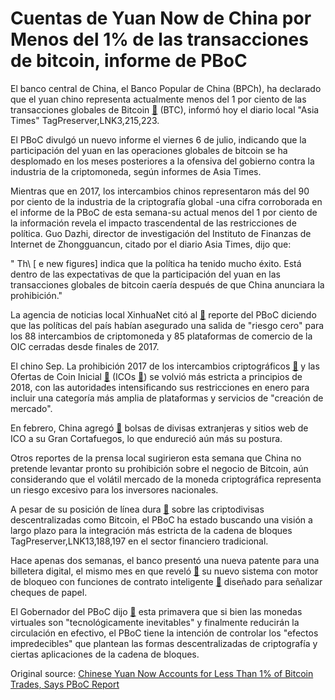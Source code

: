 # Cuentas de Yuan Now de China por Menos del 1% de las transacciones de bitcoin, informe de PBoC

El banco central de China, el Banco Popular de China (BPCh), ha declarado que el yuan chino representa actualmente menos del 1 por ciento de las transacciones globales de Bitcoin  [🔗](https://cointelegraph.com/bitcoin-price-index)  (BTC), informó hoy el diario local "Asia Times" TagPreserver,LNK3,215,223.

El PBoC divulgó un nuevo informe el viernes 6 de julio, indicando que la participación del yuan en las operaciones globales de bitcoin se ha desplomado en los meses posteriores a la ofensiva del gobierno contra la industria de la criptomoneda, según informes de Asia Times.

Mientras que en 2017, los intercambios chinos representaron más del 90 por ciento de la industria de la criptografía global -una cifra corroborada en el informe de la PBoC de esta semana-su actual menos del 1 por ciento de la información revela el impacto trascendental de las restricciones de política. Guo Dazhi, director de investigación del Instituto de Finanzas de Internet de Zhongguancun, citado por el diario Asia Times, dijo que:

" Th\ [ e new figures\] indica que la política ha tenido mucho éxito. Está dentro de las expectativas de que la participación del yuan en las transacciones globales de bitcoin caería después de que China anunciara la prohibición."

 La agencia de noticias local XinhuaNet citó al  [🔗](http://www.xinhuanet.com/english/2018-07/07/c_137308879.htm)  reporte del PBoC diciendo que las políticas del país habían asegurado una salida de "riesgo cero" para los 88 intercambios de criptomoneda y 85 plataformas de comercio de la OIC cerradas desde finales de 2017.

El chino Sep. La prohibición 2017 de los intercambios criptográficos  [🔗](https://cointelegraph.com/news/breaking-all-chinese-bitcoin-exchanges-must-close-by-september-30)  y las Ofertas de Coin Inicial  [🔗](https://cointelegraph.com/news/what-are-the-causes-of-ico-ban-in-china-and-what-happens-next)  (ICOs  [🔗](https://cointelegraph.com/tags/ico)) se volvió más estricta a principios de 2018, con las autoridades intensificando sus restricciones en enero para incluir una categoría más amplia de plataformas y servicios de "creación de mercado".

En febrero, China agregó  [🔗](https://cointelegraph.com/news/ban-complete-china-blocks-foreign-crypto-exchanges-to-counter-financial-risks)  bolsas de divisas extranjeras y sitios web de ICO a su Gran Cortafuegos, lo que endureció aún más su postura.

Otros reportes de la prensa local sugirieron esta semana que China no pretende levantar pronto su prohibición sobre el negocio de Bitcoin, aún considerando que el volátil mercado de la moneda criptográfica representa un riesgo excesivo para los inversores nacionales.

A pesar de su posición de línea dura  [🔗](https://cointelegraph.com/news/china-ban-on-ico-is-temporary-licensing-to-be-introduced-official)  sobre las criptodivisas descentralizadas como Bitcoin, el PBoC ha estado buscando una visión a largo plazo para la integración más estricta de la cadena de bloques TagPreserver,LNK13,188,197 en el sector financiero tradicional.

Hace apenas dos semanas, el banco presentó una nueva patente para una billetera digital, el mismo mes en que reveló  [🔗](https://cointelegraph.com/news/chinese-central-bank-develops-blockchain-system-to-digitize-paper-checks)  su nuevo sistema con motor de bloqueo con funciones de contrato inteligente  [🔗](https://cointelegraph.com/tags/smart-contracts)  diseñado para señalizar cheques de papel.

El Gobernador del PBoC dijo  [🔗](https://cointelegraph.com/news/china-pboc-head-says-digital-currency-inevitable-bitcoin-not-accepted-as-payment)  esta primavera que si bien las monedas virtuales son "tecnológicamente inevitables" y finalmente reducirán la circulación en efectivo, el PBoC tiene la intención de controlar los "efectos impredecibles" que plantean las formas descentralizadas de criptografía y ciertas aplicaciones de la cadena de bloques.

Original source: [Chinese Yuan Now Accounts for Less Than 1% of Bitcoin Trades, Says PBoC Report](https://cointelegraph.com/news/chinese-yuan-now-accounts-for-less-than-1-of-bitcoin-trades-says-pboc-report)